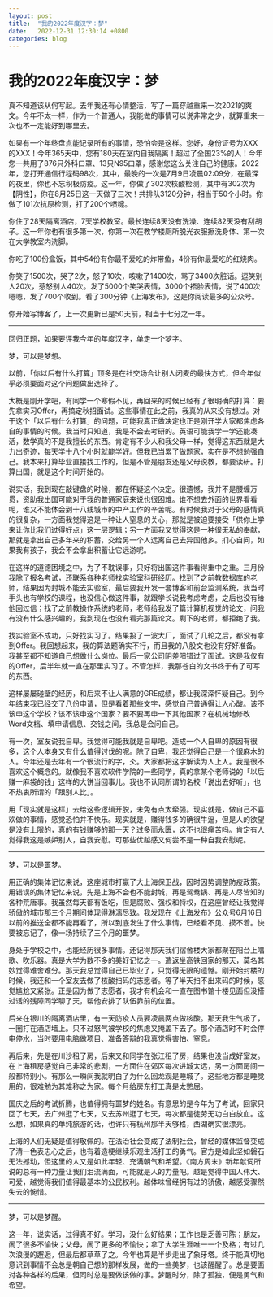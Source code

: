```yaml
---
layout: post
title:  "我的2022年度汉字：梦"
date:   2022-12-31 12:30:14 +0800
categories: blog
---
```



# 我的2022年度汉字：梦



真不知道该从何写起。去年我还有心情整活，写了一篇穿越重来一次2021的爽文。今年不太一样，作为一个普通人，我能做的事情可以说非常之少，就算重来一次也不一定能好到哪里去。

如果有一个年终盘点能记录所有的事情，恐怕会是这样。您好，身份证号为XXX的XXX！今年365天中，您有180天在室内自我隔离！超过了全国23%的人！今年您一共用了876只外科口罩、13只N95口罩，感谢您这么关注自己的健康。2022年，您打开通信行程码98次，其中，最晚的一次是7月9日凌晨02:09分，在最深的夜里，你也不忘积极防疫。这一年，你做了302次核酸检测，其中有302次为【阴性】，你在8月25日这一天做了三次！共排队3120分钟，相当于50个小时。你做了101次抗原检测，打了200个喷嚏。

你住了28天隔离酒店，7天学校教室。最长连续8天没有洗澡、连续82天没有刮胡子。这一年你也有很多第一次，你第一次在教学楼厕所脱光衣服擦洗身体、第一次在大学教室内洗脚。

你吃了100份盒饭，其中54份有你最不爱吃的炸带鱼，4份有你最爱吃的红烧肉。

你笑了1500次，哭了2次，怒了10次，咳嗽了1400次，骂了3400次脏话。逗笑别人20次，惹怒别人40次。发了5000个笑哭表情，3000个捂脸表情，说了400次嗯嗯，发了700个收到。看了300分钟《上海发布》，这是你阅读最多的公众号。

你开始写博客了，上一次更新已是50天前，相当于七分之一年。

---

回归正题，如果要评我今年的年度汉字，单走一个梦字。

梦，可以是梦想。

以前，「你以后有什么打算」顶多是在社交场合让别人闭麦的最快方式，但今年似乎必须要面对这个问题做出选择了。

大概是刚开学吧，有同学一个寒假不见，再回来的时候已经有了很明确的打算：要先拿实习Offer，再搞定秋招面试。这些事情在此之前，我真的从来没有想过。对于这个「以后有什么打算」的问题，可能我真正做决定也正是刚开学大家都焦虑各自的事情的时候。我当时只知道，我是不会去考研的。英语可能我学一学还能凑活，数学真的不是我擅长的东西。肯定有不少人和我父母一样，觉得这东西就是大力出奇迹，每天学十八个小时就能学好。但我已当累了做题家，实在是不想勉强自己。我本来打算毕业直接找工作的，但是不管是朋友还是父母说教，都要读研。打算出国，就是这个时间开始的。

说实话，我到现在敲键盘的时候，都在怀疑这个决定。很遗憾，我并不是腰缠万贯，资助我出国可能对于我的普通家庭来说也很困难。谁不想去外面的世界看看呢，谁又不能体会到十八线城市的中产工作的辛苦呢。有时候我对于父母的感情真的很复杂，一方面我觉得这是一种让人窒息的关心，那就是被迫要接受「供你上学来让你比我们过得好点」这一层逻辑；另一方面我又觉得这是一种很无私的奉献，那就是拿出自己多年来的积蓄，交给另一个人远离自己去异国他乡。扪心自问，如果我有孩子，我会不会拿出积蓄让它远游呢。

在这样的道德困境之中，为了不耽误事，只好将出国这件事看得重中之重。三月份我除了报名考试，还联系各种老师找实验室科研经历。找到了之前教数据库的老师，结果因为封城不能去实验室，最后要我开发一套博客和前台监测系统，我当时手头也有学校的课程，也没信心做这件事，就跟学长说我考虑考虑，之后也没有给他回过信；找了之前教操作系统的老师，老师给我发了篇计算机视觉的论文，问我有没有什么感兴趣的，我到现在也没有看完那篇论文。剩下的老师，都拒绝了我。

找实验室不成功，只好找实习了。结果投了一波大厂，面试了几轮之后，都没有拿到Offer。我回想起来，我的算法题确实不行，而且我的八股文也没有好好准备。我甚至都不知道自己想做什么岗位。最后一家公司阴差阳错过了面试。这是我仅有的Offer，后半年就一直在那里实习了。不管怎样，我那苍白的文书终于有了可写的东西。

这样屡屡碰壁的经历，和后来不让人满意的GRE成绩，都让我深深怀疑自己。到今年结束我已经交了八份申请，但是看着那些文字，感觉自己普通得让人心酸。该不该申这个学校？该不该申这个国家？要不要再申一下其他国家？在机械地修改Word文档、填申请信息、交钱之间，我总是会问自己。

有一次，室友说我自卑。我觉得可能我就是自卑吧。造成一个人自卑的原因有很多，这个人本身又有什么值得讨伐的呢。除了自卑，我还觉得自己是一个很麻木的人。今年还是去年有一个很流行的字，仌。大家都把这字解读为人上人。我是很不喜欢这个概念的。就像我不喜欢软件学院的一些同学，真的拿某个老师说的「以后赚一麻袋的钱」这样的大饼当回事儿。我也不认同所谓的名校「说出去好听」，也不热衷所谓的「跟别人比」。

用「现实就是这样」去给这些逻辑开脱，未免有点太牵强。现实就是，做自己不喜欢做的事情，感觉恐怕并不快乐。现实就是，赚得钱多的确很牛逼，但是人的欲望是没有上限的，真的有钱赚够的那一天？过多而永匮，这不也很痛苦吗。肯定有人觉得我这是嫉妒别人，自我安慰。可那些优越感又何尝不是一种自我安慰呢。

---

梦，可以是噩梦。

用正确的集体记忆来说，这座城市打赢了大上海保卫战，因时因势调整防疫政策。用错误的集体记忆来说，先是上海不会也不能封城，再是鸳鸯锅、再是人尽皆知的各种荒唐事。我虽然每天都有饭吃，但是腐败、强权和特权，在这座曾经让我觉得骄傲的城市那三个月期间体现得淋漓尽致。我发现在《上海发布》公众号6月16日以前的推送全都不能再看了，所以到底发生了什么事情，已经看不见、摸不着。快要被忘记了，像一场持续了三个月的噩梦。

身处于学校之中，也能经历很多事情。还记得那天我们宿舍楼大家都聚在阳台上唱歌、吹乐器。真是大学为数不多的美好记忆之一。遣返坐高铁回家的那天，莫名其妙觉得难舍难分。那天我总觉得自己已毕业了，只觉得无限的遗憾。刚开始封楼的时候，我还和一个室友去做了核酸扫码的志愿者。等了半天扫不出来码的时候，感觉尴尬又紧张。正是因为做了志愿者，我才有机会和一直在图书馆十楼见面但没搭过话的残障同学聊了天，帮他安排了队伍靠前的位置。

后来在银川的隔离酒店里，有一天防疫人员要凌晨两点做核酸。那天我生气极了，一圈打在酒店墙上。只不过怒气被学校的焦虑又掩盖下去了。那个酒店时不时会停电停水，当时要用电脑做项目、准备答辩的我真觉得害怕、窒息。

再后来，先是在川沙租了房，后来又和同学在张江租了房，结果也没当成好室友。在上海租房感觉自己非常的悲剧，一方面住在郊区每次进城太远，另一方面房间一般都特别小。有那么一瞬间我就明白了为什么回龙观是睡城了。这些地方都是睡觉用的，很难勉为其难称之为家。每个月给房东打工真是太憋屈。

国庆之后的考试折腾，也值得拥有噩梦的姓名。有意思的是今年为了考试，回家只回了七天，去广州逛了七天，又去苏州逛了七天，每次都是徒劳无功白白放血。这么想，如果真的单纯旅游的话，也许只有杭州那半天够格，西湖确实很漂亮。

上海的人们无疑是值得敬佩的。在法治社会变成了法制社会，曾经的媒体监督变成了清一色表忠心之后，也有着造梗继续乐观生活打工的勇气。官方是如此坚如磐石无法撼动，但这里的人又是如此年轻、充满朝气和希望。《南方周末》新年献词所说的总有一种力量让我们泪流满面，可能就是人的力量吧。越是觉得中国人伟大、可爱，越觉得我们值得最基本的公民权利。越体味曾经拥有过的骄傲，越感受骤然失去的惋惜。

---

梦，可以是梦醒。

这一年，说实话，过得真不好。学习，没什么好结果；工作也是乏善可陈；朋友，闹了很多不愉快；父母，闹了更多的不愉快；拿了大学生涯唯一一个及格；有过几次浪漫的邂逅，但最后都草草了之。今年也算是半步走出了象牙塔。终于能真切地意识到事情不会总是朝自己想的那样发展，做的一些美梦，也该醒醒了。总是要面对各种各样的后果，但同时总是要做该做的事。梦醒时分，除了孤独，便是勇气和希望。